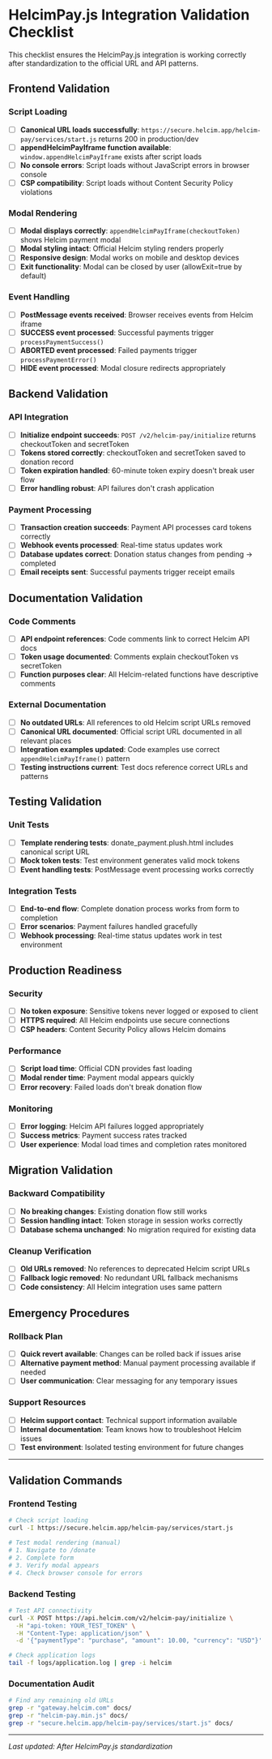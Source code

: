 # HelcimPay.js Integration Validation Checklist

This checklist ensures the HelcimPay.js integration is working correctly after standardization to the official URL and API patterns.

## Frontend Validation

### Script Loading
- [ ] **Canonical URL loads successfully**: `https://secure.helcim.app/helcim-pay/services/start.js` returns 200 in production/dev
- [ ] **appendHelcimPayIframe function available**: `window.appendHelcimPayIframe` exists after script loads
- [ ] **No console errors**: Script loads without JavaScript errors in browser console
- [ ] **CSP compatibility**: Script loads without Content Security Policy violations

### Modal Rendering
- [ ] **Modal displays correctly**: `appendHelcimPayIframe(checkoutToken)` shows Helcim payment modal
- [ ] **Modal styling intact**: Official Helcim styling renders properly
- [ ] **Responsive design**: Modal works on mobile and desktop devices
- [ ] **Exit functionality**: Modal can be closed by user (allowExit=true by default)

### Event Handling
- [ ] **PostMessage events received**: Browser receives events from Helcim iframe
- [ ] **SUCCESS event processed**: Successful payments trigger `processPaymentSuccess()`
- [ ] **ABORTED event processed**: Failed payments trigger `processPaymentError()`
- [ ] **HIDE event processed**: Modal closure redirects appropriately

## Backend Validation

### API Integration
- [ ] **Initialize endpoint succeeds**: `POST /v2/helcim-pay/initialize` returns checkoutToken and secretToken
- [ ] **Tokens stored correctly**: checkoutToken and secretToken saved to donation record
- [ ] **Token expiration handled**: 60-minute token expiry doesn't break user flow
- [ ] **Error handling robust**: API failures don't crash application

### Payment Processing
- [ ] **Transaction creation succeeds**: Payment API processes card tokens correctly
- [ ] **Webhook events processed**: Real-time status updates work
- [ ] **Database updates correct**: Donation status changes from pending → completed
- [ ] **Email receipts sent**: Successful payments trigger receipt emails

## Documentation Validation

### Code Comments
- [ ] **API endpoint references**: Code comments link to correct Helcim API docs
- [ ] **Token usage documented**: Comments explain checkoutToken vs secretToken
- [ ] **Function purposes clear**: All Helcim-related functions have descriptive comments

### External Documentation
- [ ] **No outdated URLs**: All references to old Helcim script URLs removed
- [ ] **Canonical URL documented**: Official script URL documented in all relevant places
- [ ] **Integration examples updated**: Code examples use correct `appendHelcimPayIframe()` pattern
- [ ] **Testing instructions current**: Test docs reference correct URLs and patterns

## Testing Validation

### Unit Tests
- [ ] **Template rendering tests**: donate_payment.plush.html includes canonical script URL
- [ ] **Mock token tests**: Test environment generates valid mock tokens
- [ ] **Event handling tests**: PostMessage event processing works correctly

### Integration Tests
- [ ] **End-to-end flow**: Complete donation process works from form to completion
- [ ] **Error scenarios**: Payment failures handled gracefully
- [ ] **Webhook processing**: Real-time status updates work in test environment

## Production Readiness

### Security
- [ ] **No token exposure**: Sensitive tokens never logged or exposed to client
- [ ] **HTTPS required**: All Helcim endpoints use secure connections
- [ ] **CSP headers**: Content Security Policy allows Helcim domains

### Performance
- [ ] **Script load time**: Official CDN provides fast loading
- [ ] **Modal render time**: Payment modal appears quickly
- [ ] **Error recovery**: Failed loads don't break donation flow

### Monitoring
- [ ] **Error logging**: Helcim API failures logged appropriately
- [ ] **Success metrics**: Payment success rates tracked
- [ ] **User experience**: Modal load times and completion rates monitored

## Migration Validation

### Backward Compatibility
- [ ] **No breaking changes**: Existing donation flow still works
- [ ] **Session handling intact**: Token storage in session works correctly
- [ ] **Database schema unchanged**: No migration required for existing data

### Cleanup Verification
- [ ] **Old URLs removed**: No references to deprecated Helcim script URLs
- [ ] **Fallback logic removed**: No redundant URL fallback mechanisms
- [ ] **Code consistency**: All Helcim integration uses same pattern

## Emergency Procedures

### Rollback Plan
- [ ] **Quick revert available**: Changes can be rolled back if issues arise
- [ ] **Alternative payment method**: Manual payment processing available if needed
- [ ] **User communication**: Clear messaging for any temporary issues

### Support Resources
- [ ] **Helcim support contact**: Technical support information available
- [ ] **Internal documentation**: Team knows how to troubleshoot Helcim issues
- [ ] **Test environment**: Isolated testing environment for future changes

---

## Validation Commands

### Frontend Testing
```bash
# Check script loading
curl -I https://secure.helcim.app/helcim-pay/services/start.js

# Test modal rendering (manual)
# 1. Navigate to /donate
# 2. Complete form
# 3. Verify modal appears
# 4. Check browser console for errors
```

### Backend Testing
```bash
# Test API connectivity
curl -X POST https://api.helcim.com/v2/helcim-pay/initialize \
  -H "api-token: YOUR_TEST_TOKEN" \
  -H "Content-Type: application/json" \
  -d '{"paymentType": "purchase", "amount": 10.00, "currency": "USD"}'

# Check application logs
tail -f logs/application.log | grep -i helcim
```

### Documentation Audit
```bash
# Find any remaining old URLs
grep -r "gateway.helcim.com" docs/
grep -r "helcim-pay.min.js" docs/
grep -r "secure.helcim.app/helcim-pay/services/start.js" docs/
```

---

*Last updated: After HelcimPay.js standardization*